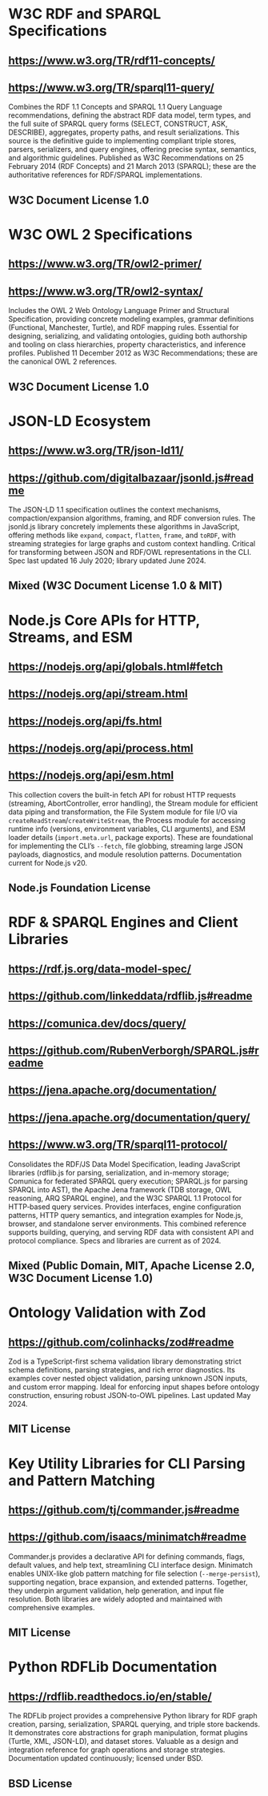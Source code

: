 # W3C RDF and SPARQL Specifications
## https://www.w3.org/TR/rdf11-concepts/
## https://www.w3.org/TR/sparql11-query/
Combines the RDF 1.1 Concepts and SPARQL 1.1 Query Language recommendations, defining the abstract RDF data model, term types, and the full suite of SPARQL query forms (SELECT, CONSTRUCT, ASK, DESCRIBE), aggregates, property paths, and result serializations. This source is the definitive guide to implementing compliant triple stores, parsers, serializers, and query engines, offering precise syntax, semantics, and algorithmic guidelines. Published as W3C Recommendations on 25 February 2014 (RDF Concepts) and 21 March 2013 (SPARQL); these are the authoritative references for RDF/SPARQL implementations.
## W3C Document License 1.0

# W3C OWL 2 Specifications
## https://www.w3.org/TR/owl2-primer/
## https://www.w3.org/TR/owl2-syntax/
Includes the OWL 2 Web Ontology Language Primer and Structural Specification, providing concrete modeling examples, grammar definitions (Functional, Manchester, Turtle), and RDF mapping rules. Essential for designing, serializing, and validating ontologies, guiding both authorship and tooling on class hierarchies, property characteristics, and inference profiles. Published 11 December 2012 as W3C Recommendations; these are the canonical OWL 2 references.
## W3C Document License 1.0

# JSON-LD Ecosystem
## https://www.w3.org/TR/json-ld11/
## https://github.com/digitalbazaar/jsonld.js#readme
The JSON-LD 1.1 specification outlines the context mechanisms, compaction/expansion algorithms, framing, and RDF conversion rules. The jsonld.js library concretely implements these algorithms in JavaScript, offering methods like `expand`, `compact`, `flatten`, `frame`, and `toRDF`, with streaming strategies for large graphs and custom context handling. Critical for transforming between JSON and RDF/OWL representations in the CLI. Spec last updated 16 July 2020; library updated June 2024.
## Mixed (W3C Document License 1.0 & MIT)

# Node.js Core APIs for HTTP, Streams, and ESM
## https://nodejs.org/api/globals.html#fetch
## https://nodejs.org/api/stream.html
## https://nodejs.org/api/fs.html
## https://nodejs.org/api/process.html
## https://nodejs.org/api/esm.html
This collection covers the built-in fetch API for robust HTTP requests (streaming, AbortController, error handling), the Stream module for efficient data piping and transformation, the File System module for file I/O via `createReadStream`/`createWriteStream`, the Process module for accessing runtime info (versions, environment variables, CLI arguments), and ESM loader details (`import.meta.url`, package exports). These are foundational for implementing the CLI’s `--fetch`, file globbing, streaming large JSON payloads, diagnostics, and module resolution patterns. Documentation current for Node.js v20.
## Node.js Foundation License

# RDF & SPARQL Engines and Client Libraries
## https://rdf.js.org/data-model-spec/
## https://github.com/linkeddata/rdflib.js#readme
## https://comunica.dev/docs/query/
## https://github.com/RubenVerborgh/SPARQL.js#readme
## https://jena.apache.org/documentation/
## https://jena.apache.org/documentation/query/
## https://www.w3.org/TR/sparql11-protocol/
Consolidates the RDF/JS Data Model Specification, leading JavaScript libraries (rdflib.js for parsing, serialization, and in-memory storage; Comunica for federated SPARQL query execution; SPARQL.js for parsing SPARQL into AST), the Apache Jena framework (TDB storage, OWL reasoning, ARQ SPARQL engine), and the W3C SPARQL 1.1 Protocol for HTTP‐based query services. Provides interfaces, engine configuration patterns, HTTP query semantics, and integration examples for Node.js, browser, and standalone server environments. This combined reference supports building, querying, and serving RDF data with consistent API and protocol compliance. Specs and libraries are current as of 2024.
## Mixed (Public Domain, MIT, Apache License 2.0, W3C Document License 1.0)

# Ontology Validation with Zod
## https://github.com/colinhacks/zod#readme
Zod is a TypeScript-first schema validation library demonstrating strict schema definitions, parsing strategies, and rich error diagnostics. Its examples cover nested object validation, parsing unknown JSON inputs, and custom error mapping. Ideal for enforcing input shapes before ontology construction, ensuring robust JSON-to-OWL pipelines. Last updated May 2024.
## MIT License

# Key Utility Libraries for CLI Parsing and Pattern Matching
## https://github.com/tj/commander.js#readme
## https://github.com/isaacs/minimatch#readme
Commander.js provides a declarative API for defining commands, flags, default values, and help text, streamlining CLI interface design. Minimatch enables UNIX-like glob pattern matching for file selection (`--merge-persist`), supporting negation, brace expansion, and extended patterns. Together, they underpin argument validation, help generation, and input file resolution. Both libraries are widely adopted and maintained with comprehensive examples.
## MIT License

# Python RDFLib Documentation
## https://rdflib.readthedocs.io/en/stable/
The RDFLib project provides a comprehensive Python library for RDF graph creation, parsing, serialization, SPARQL querying, and triple store backends. It demonstrates core abstractions for graph manipulation, format plugins (Turtle, XML, JSON-LD), and dataset stores. Valuable as a design and integration reference for graph operations and storage strategies. Documentation updated continuously; licensed under BSD.
## BSD License